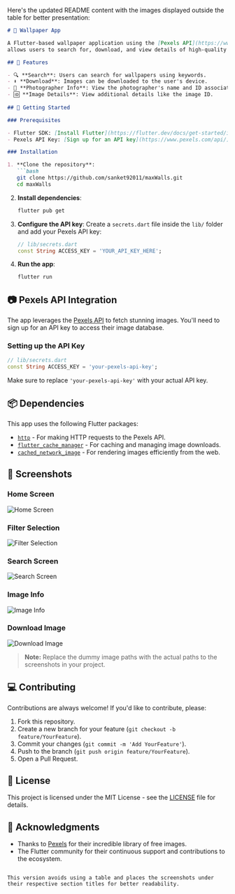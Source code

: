 Here's the updated README content with the images displayed outside the table for better
presentation:

```markdown
# 📱 Wallpaper App

A Flutter-based wallpaper application using the [Pexels API](https://www.pexels.com/api/) that
allows users to search for, download, and view details of high-quality images.

## 📝 Features

- 🔍 **Search**: Users can search for wallpapers using keywords.
- ⬇️ **Download**: Images can be downloaded to the user's device.
- 👤 **Photographer Info**: View the photographer's name and ID associated with each image.
- 🆔 **Image Details**: View additional details like the image ID.
 
## 🚀 Getting Started

### Prerequisites

- Flutter SDK: [Install Flutter](https://flutter.dev/docs/get-started/install)
- Pexels API Key: [Sign up for an API key](https://www.pexels.com/api/)

### Installation

1. **Clone the repository**:
   ```bash
   git clone https://github.com/sanket92011/maxWalls.git
   cd maxWalls
   ```

2. **Install dependencies**:
   ```bash
   flutter pub get
   ```

3. **Configure the API key**:
   Create a `secrets.dart` file inside the `lib/` folder and add your Pexels API key:
   ```dart
   // lib/secrets.dart
   const String ACCESS_KEY = 'YOUR_API_KEY_HERE';
   ```

4. **Run the app**:
   ```bash
   flutter run
   ```

## 📷 Pexels API Integration

The app leverages the [Pexels API](https://www.pexels.com/api/) to fetch stunning images. You'll
need to sign up for an API key to access their image database.

### Setting up the API Key

```dart
// lib/secrets.dart
const String ACCESS_KEY = 'your-pexels-api-key';
```

Make sure to replace `'your-pexels-api-key'` with your actual API key.

## 📦 Dependencies

This app uses the following Flutter packages:

- [`http`](https://pub.dev/packages/http) - For making HTTP requests to the Pexels API.
- [`flutter_cache_manager`](https://pub.dev/packages/flutter_cache_manager) - For caching and
  managing image downloads.
- [`cached_network_image`](https://pub.dev/packages/cached_network_image) - For rendering images
  efficiently from the web.

## 📸 Screenshots

### Home Screen

![Home Screen](screenshots/home.png)

### Filter Selection

![Filter Selection](screenshots/filter.png)

### Search Screen

![Search Screen](screenshots/search.png)

### Image Info

![Image Info](screenshots/image_info.png)

### Download Image

![Download Image](screenshots/download_image.png)

> **Note:** Replace the dummy image paths with the actual paths to the screenshots in your project.

## 💻 Contributing

Contributions are always welcome! If you'd like to contribute, please:

1. Fork this repository.
2. Create a new branch for your feature (`git checkout -b feature/YourFeature`).
3. Commit your changes (`git commit -m 'Add YourFeature'`).
4. Push to the branch (`git push origin feature/YourFeature`).
5. Open a Pull Request.

## 📜 License

This project is licensed under the MIT License - see the [LICENSE](LICENSE) file for details.

## 🙏 Acknowledgments

- Thanks to [Pexels](https://www.pexels.com) for their incredible library of free images.
- The Flutter community for their continuous support and contributions to the ecosystem.

```

This version avoids using a table and places the screenshots under their respective section titles for better readability.